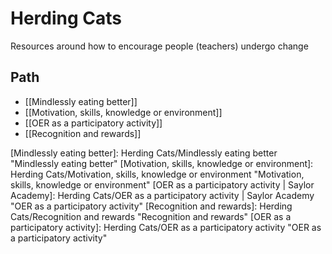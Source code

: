 # Herding Cats

Resources around how to encourage people (teachers) undergo change

## Path

- [[Mindlessly eating better]]
- [[Motivation, skills, knowledge or environment]]
- [[OER as a participatory activity]]
- [[Recognition and rewards]]

[//begin]: # "Autogenerated link references for markdown compatibility"
[Mindlessly eating better]: Herding Cats/Mindlessly eating better "Mindlessly eating better"
[Motivation, skills, knowledge or environment]: Herding Cats/Motivation, skills, knowledge or environment "Motivation, skills, knowledge or environment"
[OER as a participatory activity | Saylor Academy]: Herding Cats/OER as a participatory activity | Saylor Academy "OER as a participatory activity"
[Recognition and rewards]: Herding Cats/Recognition and rewards "Recognition and rewards"
[OER as a participatory activity]: Herding Cats/OER as a participatory activity "OER as a participatory activity"
